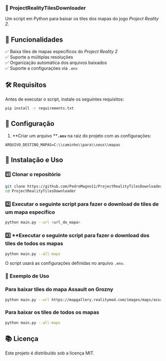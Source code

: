 ### 📌 **ProjectRealityTilesDownloader**

Um script em Python para baixar os tiles dos mapas do jogo *Project Reality 2*.

## 🚀 **Funcionalidades**

✅ Baixa tiles de mapas específicos do *Project Reality 2*\
✅ Suporte a múltiplas resoluções\
✅ Organização automática dos arquivos baixados\
✅ Suporte a configurações via `.env`

## 🛠 **Requisitos**

Antes de executar o script, instale os seguintes requisitos:

```bash
pip install -r requirements.txt
```

## 📝 **Configuração**

1. \*\*Criar um arquivo \*\***`.env`** na raiz do projeto com as configurações:

```
ARQUIVO_DESTINO_MAPAS=C:\\caminho\\para\\seus\\mapas
```

## 💾 **Instalação e Uso**

### 1️⃣ **Clonar o repositório**

```bash
git clone https://github.com/PedroMagno11/ProjectRealityTilesDownloader.git
cd ProjectRealityTilesDownloader
```

### 2️⃣ **Executar o seguinte script para fazer o download de tiles de um mapa específico**

```bash
python main.py --url <url_do_mapa>
```

### 3️⃣ **Executar o seguinte script para fazer o download dos tiles de todos os mapas

```bash
python main.py --all-maps
```

O script usará as configurações definidas no arquivo `.env`.

### 📌 **Exemplo de Uso**
### Para baixar tiles do mapa Assault on Grozny
```bash
python main.py --url https://mapgallery.realitymod.com/images/maps/assaultongrozny/tiles
```
### Para baixar os tiles de todos os mapas
```bash
python main.py --all-maps
```

## 📚 **Licença**

Este projeto é distribuído sob a licença MIT.



